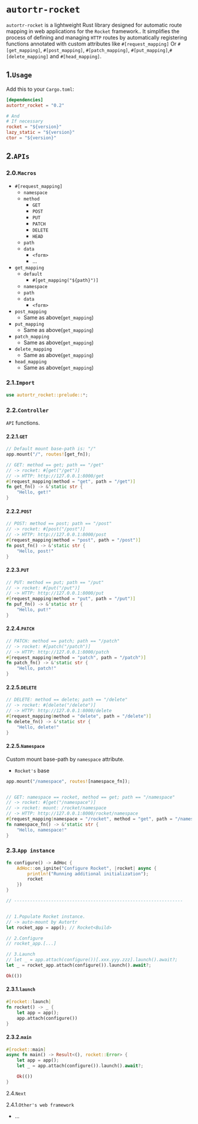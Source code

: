 # `autortr-rocket`

`autortr-rocket` is a lightweight Rust library designed for automatic route mapping in web applications
for the `Rocket` framework.. It simplifies the process of defining and managing `HTTP` routes by automatically
registering functions annotated with custom attributes like `#[request_mapping]`
Or `#[get_mapping]`, `#[post_mapping]`, `#[patch_mapping]`, `#[put_mapping]`,`#[delete_mapping]` and `#[head_mapping]`.

## 1.`Usage`

Add this to your `Cargo.toml`:

```toml
[dependencies]
autortr_rocket = "0.2"

# And
# If necessary
rocket = "${version}"
lazy_static = "${version}"
ctor = "${version}"
```

## 2.`APIs`

### 2.0.`Macros`

- `#[request_mapping]`
    - `namespace`
    - `method`
        - `GET`
        - `POST`
        - `PUT`
        - `PATCH`
        - `DELETE`
        - `HEAD`
    - `path`
    - `data`
        - `<form>`
        - …
- `get_mapping`
    - `default`
        - `#[get_mapping("${path}")]`
    - `namespace`
    - `path`
    - `data`
        - `<form>`
- `post_mapping`
    - Same as above(`get_mapping`)
- `put_mapping`
    - Same as above(`get_mapping`)
- `patch_mapping`
    - Same as above(`get_mapping`)
- `delete_mapping`
    - Same as above(`get_mapping`)
- `head_mapping`
    - Same as above(`get_mapping`)

### 2.1.`Import`

```rust
use autortr_rocket::prelude::*;
```

### 2.2.`Controller`

`API` functions.

#### 2.2.1.`GET`

```rust
// Default mount base-path is: "/"
app.mount("/", routes![get_fn]);
```

```rust
// GET: method == get; path == "/get"
// -> rocket: #[get("/get")]
// -> HTTP: http://127.0.0.1:8000/get
#[request_mapping(method = "get", path = "/get")]
fn get_fn() -> &'static str {
    "Hello, get!"
}
```

#### 2.2.2.`POST`

```rust
// POST: method == post; path == "/post"
// -> rocket: #[post("/post")]
// -> HTTP: http://127.0.0.1:8000/post
#[request_mapping(method = "post", path = "/post")]
fn post_fn() -> &'static str {
    "Hello, post!"
}
```

#### 2.2.3.`PUT`

```rust
// PUT: method == put; path == "/put"
// -> rocket: #[put("/put")]
// -> HTTP: http://127.0.0.1:8000/put
#[request_mapping(method = "put", path = "/put")]
fn puf_fn() -> &'static str {
    "Hello, put!"
}
```

#### 2.2.4.`PATCH`

```rust
// PATCH: method == patch; path == "/patch"
// -> rocket: #[patch("/patch")]
// -> HTTP: http://127.0.0.1:8000/patch
#[request_mapping(method = "patch", path = "/patch")]
fn patch_fn() -> &'static str {
    "Hello, patch!"
}
```

#### 2.2.5.`DELETE`

```rust
// DELETE: method == delete; path == "/delete"
// -> rocket: #[delete("/delete")]
// -> HTTP: http://127.0.0.1:8000/delete
#[request_mapping(method = "delete", path = "/delete")]
fn delete_fn() -> &'static str {
    "Hello, delete!"
}
```

#### 2.2.5.`Namespace`

Custom mount base-path by `namespace` attribute.

- `Rocket's` base

```rust
app.mount("/namespace", routes![namespace_fn]);
```

```rust

// GET: namespace == rocket, method == get; path == "/namespace"
// -> rocket: #[get("/namespace")]
// -> rocket: mount: /rocket/namespace
// -> HTTP: http://127.0.0.1:8000/rocket/namespace
#[request_mapping(namespace = "/rocket", method = "get", path = "/namespace")]
fn namespace_fn() -> &'static str {
    "Hello, namespace!"
}
```

### 2.3.`App instance`

```rust
fn configure() -> AdHoc {
    AdHoc::on_ignite("Configure Rocket", |rocket| async {
        println!("Running additional initialization");
        rocket
    })
}

// ----------------------------------------------------------------


// 1.Populate Rocket instance.
// -> auto-mount by Autortr
let rocket_app = app(); // Rocket<Build>

// 2.Configure
// rocket_app.[...]

// 3.Launch
// let _ = app.attach(configure())[.xxx.yyy.zzz].launch().await?;
let _ = rocket_app.attach(configure()).launch().await?;

Ok(())
```

#### 2.3.1.`launch`

```rust
#[rocket::launch]
fn rocket() -> _ {
    let app = app();
    app.attach(configure())
}
```

#### 2.3.2.`main`

```rust
#[rocket::main]
async fn main() -> Result<(), rocket::Error> {
    let app = app();
    let _ = app.attach(configure()).launch().await?;

    Ok(())
}

```

2.4.`Next`

2.4.1.`Other's web framework`

- …
